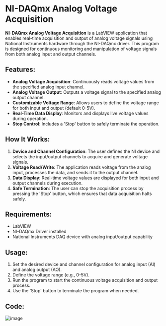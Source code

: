 # NI-DAQmx Analog Voltage Acquisition

**NI-DAQmx Analog Voltage Acquisition** is a LabVIEW application that enables real-time acquisition and output of analog voltage signals using National Instruments hardware through the NI-DAQmx driver. This program is designed for continuous monitoring and manipulation of voltage signals from both analog input and output channels.

## Features:
- **Analog Voltage Acquisition**: Continuously reads voltage values from the specified analog input channel.
- **Analog Voltage Output**: Outputs a voltage signal to the specified analog output channel.
- **Customizable Voltage Range**: Allows users to define the voltage range for both input and output (default 0-5V).
- **Real-Time Data Display**: Monitors and displays live voltage values during operation.
- **Stop Control**: Includes a 'Stop' button to safely terminate the operation.

## How It Works:
1. **Device and Channel Configuration**: The user defines the NI device and selects the input/output channels to acquire and generate voltage signals.
2. **Voltage Read/Write**: The application reads voltage from the analog input, processes the data, and sends it to the output channel.
3. **Data Display**: Real-time voltage values are displayed for both input and output channels during execution.
4. **Safe Termination**: The user can stop the acquisition process by pressing the 'Stop' button, which ensures that data acquisition halts safely.

## Requirements:
- LabVIEW
- NI-DAQmx Driver installed
- National Instruments DAQ device with analog input/output capability

## Usage:
1. Set the desired device and channel configuration for analog input (AI) and analog output (AO).
2. Define the voltage range (e.g., 0-5V).
3. Run the program to start the continuous voltage acquisition and output process.
4. Use the 'Stop' button to terminate the program when needed.

## Code:
![image](https://github.com/user-attachments/assets/089c6fff-92a8-4025-8f11-dcdad771b475)
